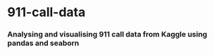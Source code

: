 # 911-call-data
<h3>Analysing and visualising 911 call data from Kaggle using pandas and seaborn</h3>
